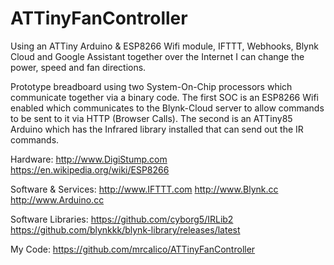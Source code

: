 # ATTinyFanController
Using an ATTiny Arduino &amp; ESP8266 Wifi module,  IFTTT,  Webhooks, Blynk Cloud and Google Assistant together over the Internet I can change the power, speed and fan directions.

Prototype breadboard using two System-On-Chip processors which communicate together via a binary code.  The first SOC is an ESP8266 Wifi enabled which communicates to the Blynk-Cloud server to allow commands to be sent to it via HTTP (Browser Calls).  The second is an ATTiny85 Arduino which has the Infrared library installed that can send out the IR commands.

Hardware:
http://www.DigiStump.com
https://en.wikipedia.org/wiki/ESP8266

Software & Services:
http://www.IFTTT.com
http://www.Blynk.cc
http://www.Arduino.cc

Software Libraries:
https://github.com/cyborg5/IRLib2
https://github.com/blynkkk/blynk-library/releases/latest

My Code:
https://github.com/mrcalico/ATTinyFanController
